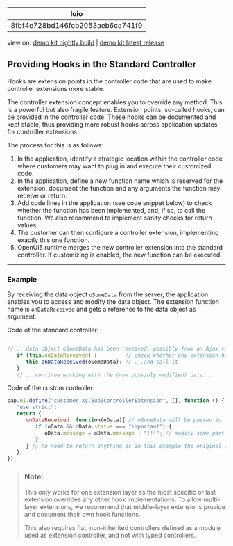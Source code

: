 <!-- loio8fbf4e728bd146fcb2053aeb6ca741f9 -->

| loio |
| -----|
| 8fbf4e728bd146fcb2053aeb6ca741f9 |

<div id="loio">

view on: [demo kit nightly build](https://openui5nightly.hana.ondemand.com/topic/8fbf4e728bd146fcb2053aeb6ca741f9) | [demo kit latest release](https://sdk.openui5.org/topic/8fbf4e728bd146fcb2053aeb6ca741f9)</div>

## Providing Hooks in the Standard Controller

Hooks are extension points in the controller code that are used to make controller extensions more stable.

The controller extension concept enables you to override any method. This is a powerful but also fragile feature. Extension points, so-called hooks, can be provided in the controller code. These hooks can be documented and kept stable, thus providing more robust hooks across application updates for controller extensions.

The process for this is as follows:

1.  In the application, identify a strategic location within the controller code where customers may want to plug in and execute their customized code.
2.  In the application, define a new function name which is reserved for the extension, document the function and any arguments the function may receive or return.
3.  Add code lines in the application \(see code snippet below\) to check whether the function has been implemented, and, if so, to call the function. We also recommend to implement sanity checks for return values.
4.  The customer can then configure a controller extension, implementing exactly this one function.
5.  OpenUI5 runtime merges the new controller extension into the standard controller. If customizing is enabled, the new function can be executed.

***

### Example

By receiving the data object `oSomeData` from the server, the application enables you to access and modify the data object. The extension function name is `onDataReceived` and gets a reference to the data object as argument.

Code of the standard controller:

```js

// ...data object oSomeData has been received, possibly from an Ajax response...
   if (this.onDataReceived) {         // check whether any extension has implemented the hook...
      this.onDataReceived(oSomeData); // ...and call it
   }
   // ...continue working with the (now possibly modified) data...
```

Code of the custom controller:

```js
sap.ui.define("customer.xy.Sub2ControllerExtension", [], function () {
   "use strict";
   return {
      onDataReceived: function(oData){ // oSomeData will be passed in
         if (oData && oData.status === "important") {
            oData.message = oData.message + "!!!"; // modify some part of the data object, adding exclamation marks to a message text
         }
      } // no need to return anything as in this example the original object is modified
   };
});
```

> ### Note:  
> This only works for one extension layer as the most specific or last extension overrides any other hook implementations. To allow multi-layer extensions, we recommend that middle-layer extensions provide and document their own hook functions.
> 
> This also requires flat, non-inherited controllers defined as a module used as extension controller, and not with typed controllers.

